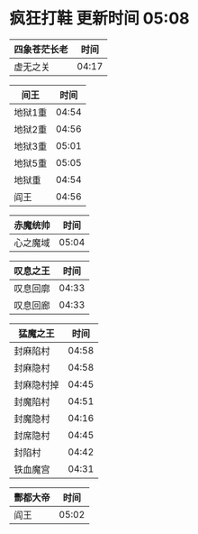 # 疯狂打鞋 更新时间 05:08

| 四象苍茫长老   | 时间    |
|--------|-------|
| 虚无之关 | 04:17 |

| 间王   | 时间    |
|--------|-------|
| 地狱1重 | 04:54 |
| 地狱2重 | 04:56 |
| 地狱3重 | 05:01 |
| 地狱5重 | 05:05 |
| 地狱重 | 04:54 |
| 阎王 | 04:56 |

| 赤魔统帅   | 时间    |
|--------|-------|
| 心之魔域 | 05:04 |

| 叹息之王   | 时间    |
|--------|-------|
| 叹息回廓 | 04:33 |
| 叹息回廊 | 04:33 |

| 猛魔之王   | 时间    |
|--------|-------|
| 封麻陷村 | 04:58 |
| 封麻隐村 | 04:58 |
| 封麻隐村掉 | 04:45 |
| 封魔陷村 | 04:51 |
| 封魔隐村 | 04:16 |
| 封席隐村 | 04:45 |
| 封陷村 | 04:42 |
| 铁血魔宫 | 04:31 |

| 酆都大帝   | 时间    |
|--------|-------|
| 阎王 | 05:02 |
